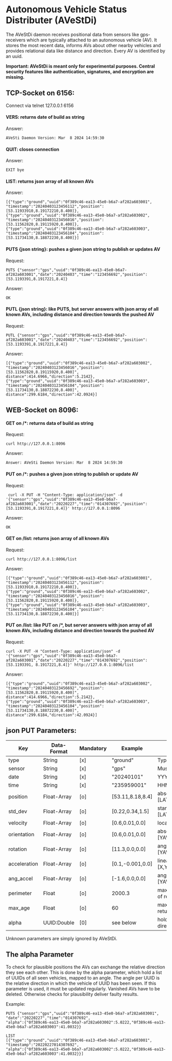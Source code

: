# Autonomous Vehicle Status Distributer (AVeStDi) #
The AVeStDi daemon receives positional data from sensors like gps-receivers which are typically attached to an autonomous vehicle (AV). It stores the most recent data, informs AVs about other nearby vehicles and provides relational data like distance and direction.
Every AV is identified by an uuid.

__Important: AVeStDi is meant only for experimental purposes. Central security features like authentication, signatures, and encryption are missing.__

## TCP-Socket on 6156: ##
Connect via telnet 127.0.0.1 6156

#### VERS: returns date of build as string ####
Answer:

    AVeSti Daemon Version: Mar  8 2024 14:59:30

#### QUIT: closes connection ####
Answer:

    EXIT bye

#### LIST: returns json array of all known AVs #####
Answer:

    [{"type":"ground","uuid":"0f389c46-ea13-45e0-b6a7-af282a603001",
    "timestamp":"20240403123456112","position":[53.11933910,8.19172210,8.400]},
    {"type":"ground","uuid":"0f389c46-ea13-45e0-b6a7-af282a603002",
    "timestamp":"20240403123456016","position":[53.11562820,8.19115920,8.400]},
    {"type":"ground","uuid":"0f389c46-ea13-45e0-b6a7-af282a603003",
    "timestamp":"20240403123456104","position":[53.11734130,8.18872230,8.400]}]

#### PUTS {json string}: pushes a given json string to publish or updates AV ####
Request:

    PUTS {"sensor":"gps","uuid":"0f389c46-ea13-45e0-b6a7-af282a603001","date":"20240403","time":"123456692","position":[53.1193391,8.1917221,8.4]}

Answer:

    OK

#### PUTL {json string}: like PUTS, but server answers with json array of all known AVs, including distance and direction towards the pushed AV ####
Request: 

    PUTL {"sensor":"gps","uuid":"0f389c46-ea13-45e0-b6a7-af282a603001","date":"20240403","time":"123456692","position":[53.1193391,8.1917221,8.4]}

Answer:

    [{"type":"ground","uuid":"0f389c46-ea13-45e0-b6a7-af282a603002",
    "timestamp":"20240403123456016","position":[53.11562820,8.19115920,8.400]",
    distance":414.6966,"direction":5.2142},
    {"type":"ground","uuid":"0f389c46-ea13-45e0-b6a7-af282a603003",
    "timestamp":"20240403123456104","position":[53.11734130,8.18872230,8.400]",
    distance":299.6184,"direction":42.0924}]
      
## WEB-Socket on 8096: ##

#### GET on /*: returns data of build as string ####
Request:

    curl http://127.0.0.1:8096

Answer:

    Answer: AVeSti Daemon Version: Mar  8 2024 14:59:30
    
#### PUT <json string> on /*: pushes a given json string to publish or update AV ####
Request:

     curl -X PUT -H "Content-Type: application/json" -d '{"sensor":"gps","uuid":"0f389c46-ea13-45e0-b6a7-af282a603001","date":"20220227","time":"014307692","position":[53.1193391,8.1917221,8.4]}' http://127.0.0.1:8096

Answer:

    OK

#### GET on /list: returns json array of all known AVs ####
Request:

    curl http://127.0.0.1:8096/list

Answer:

    [{"type":"ground","uuid":"0f389c46-ea13-45e0-b6a7-af282a603001",
    "timestamp":"20240403123456112","position":[53.11933910,8.19172210,8.400]},
    {"type":"ground","uuid":"0f389c46-ea13-45e0-b6a7-af282a603002",
    "timestamp":"20240403123456016","position":[53.11562820,8.19115920,8.400]},
    {"type":"ground","uuid":"0f389c46-ea13-45e0-b6a7-af282a603003",
    "timestamp":"20240403123456104","position":[53.11734130,8.18872230,8.400]}]


#### PUT <json string> on /list: like PUT on /*, but server answers with json array of all known AVs, including distance and direction towards the pushed AV ####
Request:

    curl -X PUT -H "Content-Type: application/json" -d '{"sensor":"gps","uuid":"0f389c46-ea13-45e0-b6a7-af282a603001","date":"20220227","time":"014307692","position":[53.1193391, 8.1917221,8.4]}' http://127.0.0.1:8096/list

Answer:

    [{"type":"ground","uuid":"0f389c46-ea13-45e0-b6a7-af282a603002",
    "timestamp":"20240403123456692","position":[53.11562820,8.19115920,8.400]",
    distance":414.6966,"direction":5.2142},
    {"type":"ground","uuid":"0f389c46-ea13-45e0-b6a7-af282a603003",
    "timestamp":"20240403123456104","position":[53.11734130,8.18872230,8.400]",
    distance":299.6184,"direction":42.0924}]

## json PUT Parameters: ##
| Key          | Data-Format | Mandatory | Example          | Description                           |
|--------------|-------------|-----------|------------------|---------------------------------------|
| type         | String      |    [x]    | "ground"         | Type of vehicle                       |
| sensor       | String      |    [x]    | "gps"            | Must be "gps"                         |
| date         | String      |    [x]    | "20240101"       | YYYYMMDD                              |
| time         | String      |    [x]    | "235959001"      | HHMMSSMMM(illisecs)                   |
| position     | Float-Array |    [o]    | [53.11,8.18,8.4] | absolute position [LAT,LON,ALT]       |
| std_dev      | Float-Array |    [o]    | [0.22,0.34,1.5]  | standard deviation of [LAT,LON,ALT]   |
| velocity     | Float-Array |    [o]    | [0.6,0.01,0.0]   | local velocity [X,Y,Z]                |
| orientation  | Float-Array |    [o]    | [0.6,0.01,0.0]   | absolute orientation [YAW,PITCH,ROLL] |
| rotation     | Float-Array |    [o]    | [11.3,0.0,0.0]   | angular velocity [YAW,PITCH,ROLL]     |
| acceleration | Float-Array |    [o]    | [0.1,-0.001,0.0] | linear acceleration [X,Y,Z]           |
| ang_accel    | Float-Array |    [o]    | [-1.6,0.0,0.0]   | angular acceleration [YAW,PITCH,ROLL] |
| perimeter    | Float       |    [o]    | 2000.3           | max distance in metre of returned AVs |
| max_age      | Float       |    [o]    | 60               | max age in seconds of returned AVs    |
| alpha        | UUID:Double |    [0]    | see below        | holds measured directions towards AVs |

Unknown parameters are simply ignored by AVeStDi.

## The alpha Parameter ##
To check for plausible positions the AVs can exchange the relative direction they see each other.
This is done by the alpha parameter, which hold a list of UUIDs of all seen vehicles, mapped to an angle.
The angle per UUID is the relative direction in which the vehicle of UUID has been seen.
If this parameter is used, it must be updated regularly. Vanished AVs have to be deleted.
Otherwise checks for plausibility deliver faulty results.

Example:

    PUTS {"sensor":"gps","uuid":"0f389c46-ea13-45e0-b6a7-af282a603001",
    "date":"20220227","time":"014307692",
    "alpha":{"0f389c46-ea13-45e0-b6a7-af282a603002":5.0222,"0f389c46-ea13-45e0-b6a7-af282a603003":41.0032}}

    LIST
    [{"type":"ground","uuid":"0f389c46-ea13-45e0-b6a7-af282a603001",
    "timestamp":"20220227014307692",
    "alpha":{"0f389c46-ea13-45e0-b6a7-af282a603002":5.0222,"0f389c46-ea13-45e0-b6a7-af282a603003":41.0032}}]
